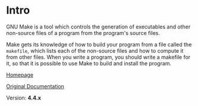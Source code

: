 # Intro

GNU Make is a tool which controls the generation of executables and other non-source files of a program from the program's source files.

Make gets its knowledge of how to build your program from a file called the `makefile`, which lists each of the non-source files and how to compute it from other files.
When you write a program, you should write a makefile for it, so that it is possible to use Make to build and install the program.

[Homepage](https://www.gnu.org/software/make/)

[Original Documentation](https://www.gnu.org/software/make/manual/)

Version: **4.4.x**
